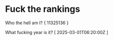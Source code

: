 # Fuck the rankings

Who the hell am I?
{ 11325136 }

What fucking year is it?
[ 2025-03-01T06:20:00Z ]
